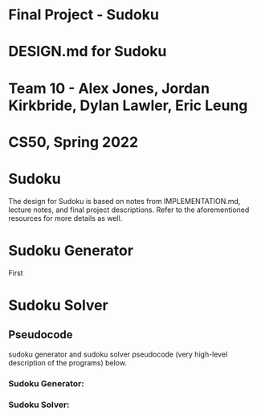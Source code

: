 # Final Project - Sudoku
# DESIGN.md for Sudoku
#
# Team 10 - Alex Jones, Jordan Kirkbride, Dylan Lawler, Eric Leung
# CS50, Spring 2022

# Sudoku
The design for Sudoku is based on notes from IMPLEMENTATION.md, lecture notes, 
and final project descriptions. Refer to the aforementioned resources for more details as well.

# Sudoku Generator
First

# Sudoku Solver

## Pseudocode
sudoku generator and sudoku solver pseudocode (very high-level description of the programs) below.

### Sudoku Generator:

### Sudoku Solver: